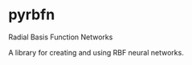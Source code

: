 pyrbfn
======

Radial Basis Function Networks

A library for creating and using RBF neural networks.
